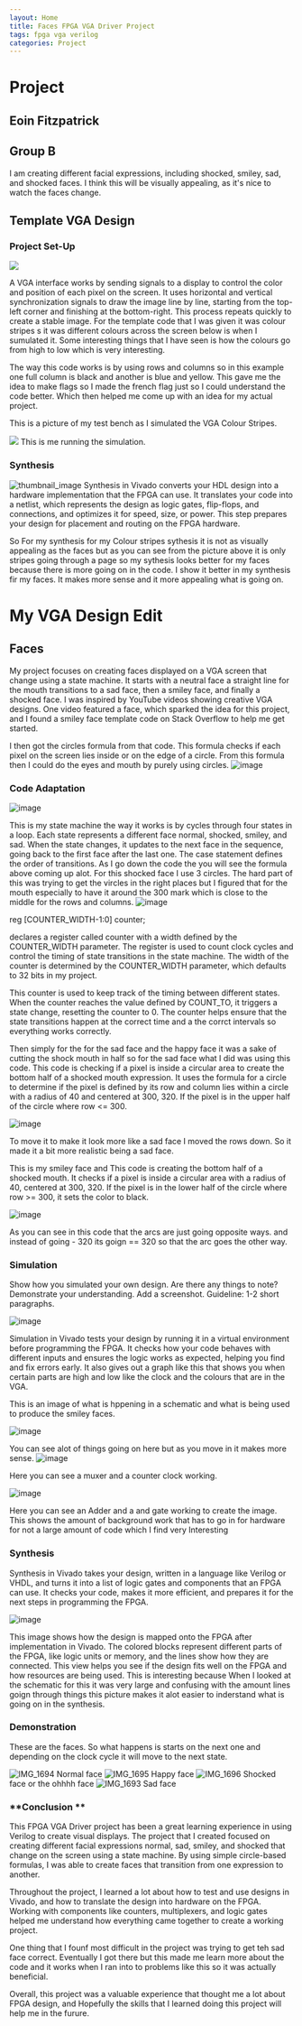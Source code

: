 ```yaml
---
layout: Home
title: Faces FPGA VGA Driver Project
tags: fpga vga verilog
categories: Project
---
```


# **Project**
## **Eoin Fitzpatrick**
## **Group B** 


I am creating different facial expressions, including shocked, smiley, sad, and shocked faces. I think this will be visually appealing, as it's nice to watch the faces change.



## **Template VGA Design**
### **Project Set-Up**

<img src="https://raw.githubusercontent.com/melgineer/fpga-vga-verilog/main/docs/assets/images/VGAPrjSum.png">

A VGA interface works by sending signals to a display to control the color and position of each pixel on the screen. It uses horizontal and vertical synchronization signals to draw the image line by line, starting from the top-left corner and finishing at the bottom-right. This process repeats quickly to create a stable image.
For the template code that I was given it was colour stripes s it was different colours across the screen below is when I sumulated it. Some interesting things that I have seen is 
how the colours go from high to low which is very interesting.

The way this code works is by using rows and columns so in this example one full column is black and another is blue and yellow. This gave me the idea to make flags so I
made the french flag just so I could understand the code better. Which then helped me come up with an idea for my actual project.


This is a picture of my test bench as I simulated the VGA Colour Stripes.

<img src= https://github.com/EoinFitz03/SOCproject/blob/main/image.png>
This is me running the simulation. 

### **Synthesis**
 ![thumbnail_image](https://github.com/user-attachments/assets/11eb8677-9ef0-455a-8794-ebe00249ac00)
Synthesis in Vivado converts your HDL design into a hardware implementation that the FPGA can use. It translates your code into a netlist, which represents the design as logic gates, flip-flops, and connections, and optimizes it for speed, size, or power. This step prepares your design for placement and routing on the FPGA hardware.

So For my synthesis for my Colour stripes sythesis it is not as visually appealing as the faces but as you can see from the picture above it is only stripes going through a page so my sythesis looks better for my faces because there is more going on in the code. I show it better in my synthesis fir my faces. It makes more sense and it more appealing what is going on.  


# **My VGA Design Edit**

## **Faces**
My project focuses on creating faces displayed on a VGA screen that change using a state machine. It starts with a neutral face a straight line for the mouth transitions to a sad face, then a smiley face, and finally a shocked face. I was inspired by YouTube videos showing creative VGA designs. One video featured a face, which sparked the idea for this project, and I found a smiley face template code on Stack Overflow to help me get started. 

I then got the circles formula from that code. This formula checks if each pixel on the screen lies inside or on the edge of a circle. From this formula then I could do the eyes and mouth by purely using circles. 
![image](https://github.com/user-attachments/assets/98903bd5-8f29-4296-85dc-861f125fa60a)

### **Code Adaptation**

![image](https://github.com/user-attachments/assets/5e3ca55e-ed3f-4a95-a898-9d677d3ee5a3)

This is my state machine the way it works is by cycles through four states in a loop. Each state represents a different face normal, shocked, smiley, and sad. When the state changes, it updates to the next face in the sequence, going back to the first face after the last one. The case statement defines the order of transitions. As I go down the code the you will see the formula above coming up alot. For this shocked face I use 3 circles. The hard part of this was trying to get the vircles in the right places but I figured that for the mouth especially to have it around the 300 mark which is close to the middle for the rows and columns. 
![image](https://github.com/user-attachments/assets/626a29c4-71a6-47ed-9089-186361ad8272)

reg [COUNTER_WIDTH-1:0] counter;

declares a register called counter with a width defined by the COUNTER_WIDTH parameter. The register is used to count clock cycles and control the timing of state transitions in the state machine. The width of the counter is determined by the COUNTER_WIDTH parameter, which defaults to 32 bits in my project.

This counter is used to keep track of the timing between different states. When the counter reaches the value defined by COUNT_TO, it triggers a state change, resetting the counter to 0. The counter helps ensure that the state transitions happen at the correct time and a the corrct intervals so everything works correctly.


Then simply for the for the sad face and the happy face it was a sake of cutting the shock mouth in half so for the sad face what I did was using this code.
This code is checking if a pixel is inside a circular area to create the bottom half of a shocked mouth expression. It uses the formula for a circle to determine if the pixel is defined by its row and column lies within a circle with a radius of 40 and centered at 300, 320. If the pixel is in the upper half of the circle where row <= 300.


![image](https://github.com/user-attachments/assets/4385068a-e967-49f5-85e8-f39287ffc40c)


To move it to make it look more like a sad face I moved the rows down. So it made it a bit more realistic being a sad face.



This is my smiley face and 
This code is creating the bottom half of a shocked mouth. It checks if a pixel is inside a circular area with a radius of 40, centered at 300, 320. If the pixel is in the lower half of the circle where row >= 300, it sets the color to black.

 ![image](https://github.com/user-attachments/assets/ff0183cb-c34a-4ba9-bbb6-0f654fcd215e)



As you can see in this code that the arcs are just going opposite ways. and instead of going - 320 its goign == 320 so that the arc goes the other way. 



### **Simulation**
Show how you simulated your own design. Are there any things to note? Demonstrate your understanding. Add a screenshot. Guideline: 1-2 short paragraphs.

![image](https://github.com/user-attachments/assets/bd087f62-75a4-4963-a149-9d51d8d3c9f1)


Simulation in Vivado tests your design by running it in a virtual environment before programming the FPGA. It checks how your code behaves with different inputs and ensures the logic works as expected, helping you find and fix errors early. It also gives out a graph like this that shows you when certain parts are high and low like the clock and the colours that are in the VGA. 

This is an image of what is hppening in a schematic and what is being used to produce the smiley faces. 


![image](https://github.com/user-attachments/assets/87b7cbea-eb12-442d-9ee4-7249985be41d)

You can see alot of things going on here but as you move in it makes more sense. 
![image](https://github.com/user-attachments/assets/95231cf8-cb13-4441-b642-8c636c93a107)

Here you can see a muxer and a counter clock working. 

![image](https://github.com/user-attachments/assets/11bf292d-6d95-4d18-ae12-977f088d5ccb)

Here you can see an Adder and a and gate working to create the image. This shows the amount of background work that has to go in for hardware for not a large amount of code which I find very Interesting 



### **Synthesis**
Synthesis in Vivado takes your design, written in a language like Verilog or VHDL, and turns it into a list of logic gates and components that an FPGA can use. It checks your code, makes it more efficient, and prepares it for the next steps in programming the FPGA. 

![image](https://github.com/user-attachments/assets/e117b58f-d1e0-4747-b91a-664e450cb6c5)

This image shows how the design is mapped onto the FPGA after implementation in Vivado. The colored blocks represent different parts of the FPGA, like logic units or memory, and the lines show how they are connected. This view helps you see if the design fits well on the FPGA and how resources are being used. This is interesting because When I looked at the schematic for this it was very large and confusing with the amount lines goign through things this picture makes it alot easier to inderstand what is going on in the synthesis. 

### **Demonstration**
These are the faces. So what happens is starts on the next one and depending on the clock cycle it will move to the next state. 

![IMG_1694](https://github.com/user-attachments/assets/ddf32adc-10ac-4466-bde1-a4094a56494c)
Normal face 
![IMG_1695](https://github.com/user-attachments/assets/0b264119-fce7-482a-9143-09ebbb4fe7c9)
Happy face
![IMG_1696](https://github.com/user-attachments/assets/ecbfd63f-d525-495c-82f9-59bb82c6fd5a)
Shocked face or the ohhhh face 
![IMG_1693](https://github.com/user-attachments/assets/35c30334-c6de-4dac-b5f3-75426c4446c2)
Sad face 

### **Conclusion **
This FPGA VGA Driver project has been a great learning experience in using Verilog to create visual displays. The project that I created focused on creating different facial expressions normal, sad, smiley, and shocked that change on the screen using a state machine. By using simple circle-based formulas, I was able to create faces that transition from one expression to another.

Throughout the project, I learned a lot about how to test and use designs in Vivado, and how to translate the design into hardware on the FPGA. Working with components like counters, multiplexers, and logic gates helped me understand how everything came together to create a working project.

One thing that I founf most difficult in the project was trying to get teh sad face correct. Eventually I got there but this made me learn more about the code and it works when I ran into to problems like this so it was actually beneficial. 

Overall, this project was a valuable experience that thought me a lot about FPGA design, and Hopefully the skills that I learned doing this project will help me in the furure.
